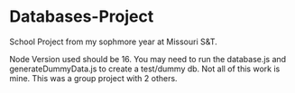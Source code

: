 # Databases-Project
School Project from my sophmore year at Missouri S&amp;T.

Node Version used should be 16.
You may need to run the database.js and generateDummyData.js to create a test/dummy db.
Not all of this work is mine. This was a group project with 2 others.

